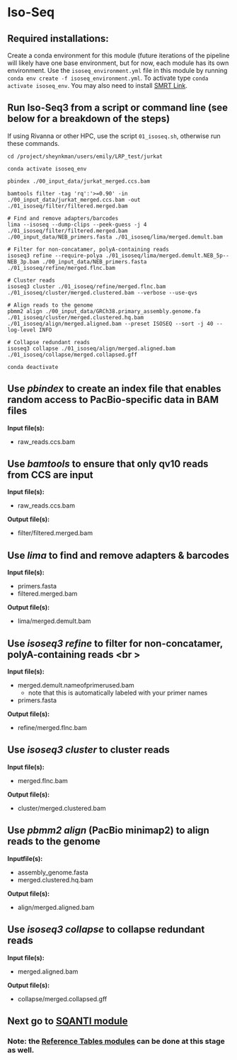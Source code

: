 # Iso-Seq 

## Required installations: <br />
Create a conda environment for this module (future iterations of the pipeline will likely have one base environment, but for now, each module has its own environment. Use the `isoseq_environment.yml` file in this module by running `conda env create -f isoseq_environment.yml`. To activate type `conda activate isoseq_env`. You may also need to install [SMRT Link](https://www.pacb.com/support/software-downloads/).

## Run Iso-Seq3 from a script or command line (see below for a breakdown of the steps) <br />
If using Rivanna or other HPC, use the script `01_isoseq.sh`, otherwise run these commands. <br />
```
cd /project/sheynkman/users/emily/LRP_test/jurkat

conda activate isoseq_env

pbindex ./00_input_data/jurkat_merged.ccs.bam

bamtools filter -tag 'rq':'>=0.90' -in ./00_input_data/jurkat_merged.ccs.bam -out ./01_isoseq/filter/filtered.merged.bam

# Find and remove adapters/barcodes
lima --isoseq --dump-clips --peek-guess -j 4 ./01_isoseq/filter/filtered.merged.bam ./00_input_data/NEB_primers.fasta ./01_isoseq/lima/merged.demult.bam

# Filter for non-concatamer, polyA-containing reads
isoseq3 refine --require-polya ./01_isoseq/lima/merged.demult.NEB_5p--NEB_3p.bam ./00_input_data/NEB_primers.fasta ./01_isoseq/refine/merged.flnc.bam

# Cluster reads
isoseq3 cluster ./01_isoseq/refine/merged.flnc.bam ./01_isoseq/cluster/merged.clustered.bam --verbose --use-qvs

# Align reads to the genome 
pbmm2 align ./00_input_data/GRCh38.primary_assembly.genome.fa ./01_isoseq/cluster/merged.clustered.hq.bam ./01_isoseq/align/merged.aligned.bam --preset ISOSEQ --sort -j 40 --log-level INFO

# Collapse redundant reads
isoseq3 collapse ./01_isoseq/align/merged.aligned.bam ./01_isoseq/collapse/merged.collapsed.gff

conda deactivate
```
## Use _pbindex_ to create an index file that enables random access to PacBio-specific data in BAM files <br />
__Input file(s):__ <br />
 - raw_reads.ccs.bam <br />

## Use _bamtools_ to ensure that only qv10 reads from CCS are input <br />
__Input file(s):__ <br />
 - raw_reads.ccs.bam <br />

__Output file(s):__ 
  - filter/filtered.merged.bam <br />

## Use _lima_ to find and remove adapters & barcodes <br />
__Input file(s):__ <br />
 - primers.fasta <br />
 - filtered.merged.bam <br />

__Output file(s):__ 
  - lima/merged.demult.bam <br />

## Use _isoseq3 refine_ to filter for non-concatamer, polyA-containing reads <br \>
  __Input file(s):__ <br />
  - merged.demult.nameofprimerused.bam <br />
     - note that this is automatically labeled with your primer names <br />
  - primers.fasta <br />

__Output file(s):__ <br />
- refine/merged.flnc.bam

## Use _isoseq3 cluster_ to cluster reads <br />
__Input file(s):__ <br />
- merged.flnc.bam

__Output file(s):__ <br />
- cluster/merged.clustered.bam <br />

## Use _pbmm2 align_ (PacBio minimap2) to align reads to the genome <br />
__Inputfile(s):__ <br />
- assembly_genome.fasta <br />
- merged.clustered.hq.bam <br />

__Output file(s):__ <br />
- align/merged.aligned.bam <br />

## Use _isoseq3 collapse_ to collapse redundant reads 
__Input file(s):__ <br />
- merged.aligned.bam

__Output file(s):__ <br />
- collapse/merged.collapsed.gff

## Next go to [SQANTI module](https://github.com/efwatts/LRP_Troubleshooting/tree/main/02_SQANTI)
### Note: the [Reference Tables  modules](https://github.com/efwatts/LRP_Troubleshooting/tree/main/01_reference_tables) can be done at this stage as well. 

